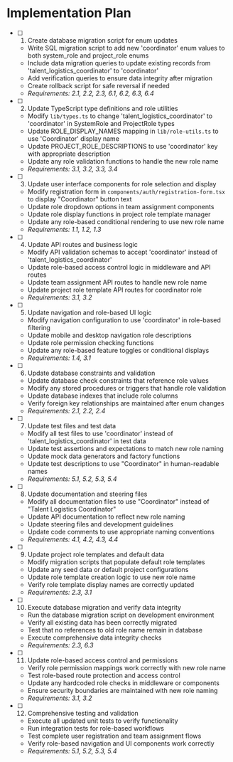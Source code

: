 # Implementation Plan

- [ ] 1. Create database migration script for enum updates
  - Write SQL migration script to add new 'coordinator' enum values to both system_role and project_role enums
  - Include data migration queries to update existing records from 'talent_logistics_coordinator' to 'coordinator'
  - Add verification queries to ensure data integrity after migration
  - Create rollback script for safe reversal if needed
  - _Requirements: 2.1, 2.2, 2.3, 6.1, 6.2, 6.3, 6.4_

- [ ] 2. Update TypeScript type definitions and role utilities
  - Modify `lib/types.ts` to change 'talent_logistics_coordinator' to 'coordinator' in SystemRole and ProjectRole types
  - Update ROLE_DISPLAY_NAMES mapping in `lib/role-utils.ts` to use 'Coordinator' display name
  - Update PROJECT_ROLE_DESCRIPTIONS to use 'coordinator' key with appropriate description
  - Update any role validation functions to handle the new role name
  - _Requirements: 3.1, 3.2, 3.3, 3.4_

- [ ] 3. Update user interface components for role selection and display
  - Modify registration form in `components/auth/registration-form.tsx` to display "Coordinator" button text
  - Update role dropdown options in team assignment components
  - Update role display functions in project role template manager
  - Update any role-based conditional rendering to use new role name
  - _Requirements: 1.1, 1.2, 1.3_

- [ ] 4. Update API routes and business logic
  - Modify API validation schemas to accept 'coordinator' instead of 'talent_logistics_coordinator'
  - Update role-based access control logic in middleware and API routes
  - Update team assignment API routes to handle new role name
  - Update project role template API routes for coordinator role
  - _Requirements: 3.1, 3.2_

- [ ] 5. Update navigation and role-based UI logic
  - Modify navigation configuration to use 'coordinator' in role-based filtering
  - Update mobile and desktop navigation role descriptions
  - Update role permission checking functions
  - Update any role-based feature toggles or conditional displays
  - _Requirements: 1.4, 3.1_

- [ ] 6. Update database constraints and validation
  - Update database check constraints that reference role values
  - Modify any stored procedures or triggers that handle role validation
  - Update database indexes that include role columns
  - Verify foreign key relationships are maintained after enum changes
  - _Requirements: 2.1, 2.2, 2.4_

- [ ] 7. Update test files and test data
  - Modify all test files to use 'coordinator' instead of 'talent_logistics_coordinator' in test data
  - Update test assertions and expectations to match new role naming
  - Update mock data generators and factory functions
  - Update test descriptions to use "Coordinator" in human-readable names
  - _Requirements: 5.1, 5.2, 5.3, 5.4_

- [ ] 8. Update documentation and steering files
  - Modify all documentation files to use "Coordinator" instead of "Talent Logistics Coordinator"
  - Update API documentation to reflect new role naming
  - Update steering files and development guidelines
  - Update code comments to use appropriate naming conventions
  - _Requirements: 4.1, 4.2, 4.3, 4.4_

- [ ] 9. Update project role templates and default data
  - Modify migration scripts that populate default role templates
  - Update any seed data or default project configurations
  - Update role template creation logic to use new role name
  - Verify role template display names are correctly updated
  - _Requirements: 2.3, 3.1_

- [ ] 10. Execute database migration and verify data integrity
  - Run the database migration script on development environment
  - Verify all existing data has been correctly migrated
  - Test that no references to old role name remain in database
  - Execute comprehensive data integrity checks
  - _Requirements: 2.3, 6.3_

- [ ] 11. Update role-based access control and permissions
  - Verify role permission mappings work correctly with new role name
  - Test role-based route protection and access control
  - Update any hardcoded role checks in middleware or components
  - Ensure security boundaries are maintained with new role naming
  - _Requirements: 3.1, 3.2_

- [ ] 12. Comprehensive testing and validation
  - Execute all updated unit tests to verify functionality
  - Run integration tests for role-based workflows
  - Test complete user registration and team assignment flows
  - Verify role-based navigation and UI components work correctly
  - _Requirements: 5.1, 5.2, 5.3, 5.4_